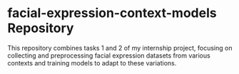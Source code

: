 # facial-expression-context-models Repository
This repository combines tasks 1 and 2 of my internship project, focusing on collecting and preprocessing facial expression datasets from various contexts and training models to adapt to these variations.
